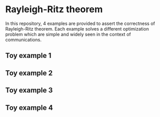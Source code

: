# Rayleigh-Ritz theorem
In this repository, 4 examples are provided to assert the correctness of Rayleigh-Ritz theorem.
Each example solves a different optimization problem which are simple and widely seen in the context of communications.

## Toy example 1

## Toy example 2

## Toy example 3

## Toy example 4

